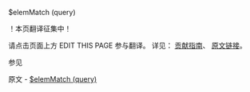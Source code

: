  $elemMatch (query)

 ！本页翻译征集中！

请点击页面上方 EDIT THIS PAGE 参与翻译。
详见：
[贡献指南]( https://github.com/whaleal/MongoDB-Manual-zh/blob/master/CONTRIBUTING.md )、
[原文链接](  https://docs.mongodb.com/manual/reference/operator/query/elemMatch/  )。

 参见

原文 - [$elemMatch (query)]( https://docs.mongodb.com/manual/reference/operator/query/elemMatch/ )

